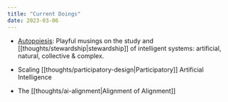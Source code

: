 ```yaml
---
title: "Current Doings"
date: 2023-03-06
---
```

- [Autopoiesis](https://autopoiesis.substack.com/): Playful musings on the study and [[thoughts/stewardship|stewardship]] of intelligent systems: artificial, natural, collective & complex.

- Scaling [[thoughts/participatory-design|Participatory]] Artificial Intelligence

- The [[thoughts/ai-alignment|Alignment of Alignment]]